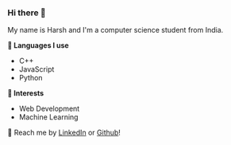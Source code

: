 ### Hi there 👋

My name is Harsh and I'm a computer science student from India.

**🧦 Languages I use** 
* C++ 
* JavaScript
* Python 

**🌱 Interests**
* Web Development 
* Machine Learning 

💬 Reach me by [LinkedIn](https://www.linkedin.com/in/harsh-bhadu-2382ba212/) or [Github](https://github.com/cookieee1)!
